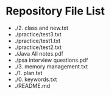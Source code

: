 # Repository File List
- ./2. class and new.txt
- ./practice/test3.txt
- ./practice/test1.txt
- ./practice/test2.txt
- ./Java All notes.pdf
- ./psa interview questions.pdf
- ./3. memory management.txt
- ./1. plan.txt
- ./0. keywords.txt
- ./README.md
